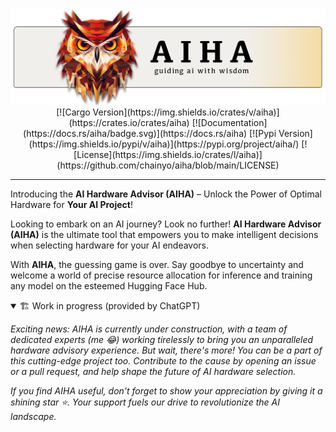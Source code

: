 <div align="center">
  <img src="https://github.com/chainyo/aiha/blob/main/assets/aiha-banner.png?raw=true" />
  <br>
  [![Cargo Version](https://img.shields.io/crates/v/aiha)](https://crates.io/crates/aiha)
  [![Documentation](https://docs.rs/aiha/badge.svg)](https://docs.rs/aiha)
  [![Pypi Version](https://img.shields.io/pypi/v/aiha)](https://pypi.org/project/aiha/)
  [![License](https://img.shields.io/crates/l/aiha)](https://github.com/chainyo/aiha/blob/main/LICENSE)
</div>

---

Introducing the **AI Hardware Advisor (AIHA)** – Unlock the Power of Optimal Hardware for **Your AI Project**!

Looking to embark on an AI journey? Look no further! **AI Hardware Advisor (AIHA)** is the ultimate tool that empowers 
you to make intelligent decisions when selecting hardware for your AI endeavors.

With **AIHA**, the guessing game is over. Say goodbye to uncertainty and welcome a world of precise resource allocation 
for inference and training any model on the esteemed Hugging Face Hub.

<details open>
<summary>🏗️ Work in progress (provided by ChatGPT)</summary>

*Exciting news: AIHA is currently under construction, with a team of dedicated experts (me 😂) working tirelessly to bring you an unparalleled hardware advisory experience. But wait, there's more! You can be a part of this cutting-edge project too. Contribute to the cause by opening an issue or a pull request, and help shape the future of AI hardware selection.*

*If you find AIHA useful, don't forget to show your appreciation by giving it a shining star ⭐️. Your support fuels our drive to revolutionize the AI landscape.*

</details>
